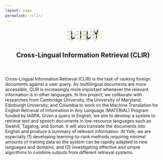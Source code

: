 ```yaml
---
layout: page
permalink: /clir/
---
```


<center><a href="https://yale-lily.github.io/"><img src="/lily-logo.png" alt="test image" width="20%" height="20%"></a></center>
  <header class="post-header">
    <h2 class="post-title">Cross-Lingual Information Retrieval (CLIR)</h2>
  </header> 

<p align="left">
<div class="left">
Cross-Lingual Information Retrieval (CLIR) is the task of ranking foreign documents against a user query.
As multilingual documents are more accessible, CLIR is increasingly more important whenever the relevant information is in other languages.
In this project, we collborate with researches from Cambridge University, the University of Maryland, Edinburgh University, and Columbia to work on the Machine Translation for English Retrieval of Information in Any Language (MATERIAL) Program funded by IARPA.
Given a query in English, we aim to develop a system to retrieve text and speech documents in low-resource languages such as Swahili, Tagalog, and Somali.
It will also translate the documents into English and produce a summary of relevant information.
At Yale, we are especially (1) developing learning-to-rank methods requiring minimal amounts of training data so the system can be rapidly adapted to new languages and domains, and (2) investigating effective and simple algorithms to combine outputs from different retrieval systems.
</div>
</p>
